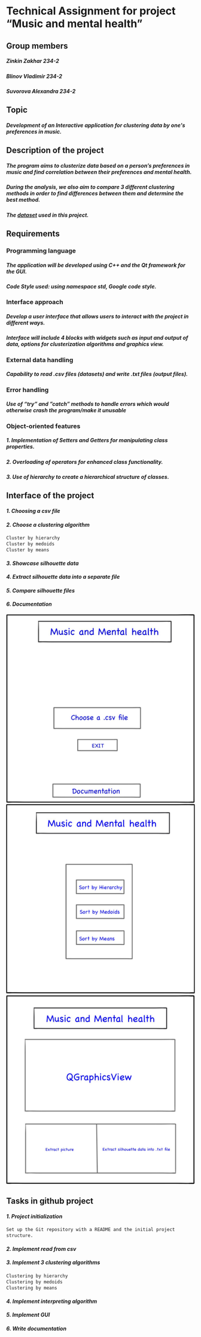 # Technical Assignment for project “Music and mental health”
## Group members
##### _Zinkin Zakhar 234-2_
##### _Blinov Vladimir 234-2_
##### _Suvorova Alexandra 234-2_
## Topic
#### _Development of an Interactive application for clustering data by one's preferences in music._
## Description of the project
##### _The program aims to clusterize data based on a person’s preferences in music and find correlation between their preferences and mental health._ 
##### _During the analysis, we also aim to compare 3 different clustering methods in order to find differences between them and determine the best method._
##### _The [dataset](https://www.kaggle.com/datasets/catherinerasgaitis/mxmh-survey-results/data) used in this project._
## Requirements
### Programming language
##### _The application will be developed using C++ and the Qt framework for the GUI._
##### _Code Style used: using namespace std, Google code style._
### Interface approach
##### _Develop a user interface that allows users to interact with the project in different ways._
##### _Interface will include 4 blocks with widgets such as input and output of data, options for clusterization algorithms and graphics view._  
### External data handling
##### _Capability to read .csv files (datasets) and write .txt files (output files)._
### Error handling
##### _Use of “try” and ”catch” methods to handle errors which would otherwise crash the program/make it unusable_
### Object-oriented features
##### _1. Implementation of Setters and Getters for manipulating class properties._
##### _2. Overloading of operators for enhanced class functionality._
##### _3. Use of hierarchy to create a hierarchical structure of classes._
## Interface of the project
#### _1. Choosing a csv file_
#### _2. Choose a clustering algorithm_
    Cluster by hierarchy
    Cluster by medoids
    Cluster by means
#### _3. Showcase silhouette data_
#### _4. Extract silhouette data into a separate file_
#### _5. Compare silhouette files_
#### _6. Documentation_
![Screenshot of a plan of the interface part 3](https://github.com/Lunciare/myproject_cpp2024/blob/master/3.jpg)
![Screenshot of a plan of the interface part 2](https://github.com/Lunciare/myproject_cpp2024/blob/master/2.jpg)
![Screenshot of a plan of the interface part 1](https://github.com/Lunciare/myproject_cpp2024/blob/master/1.jpg)
## Tasks in github project
#### _1. Project initialization_
    Set up the Git repository with a README and the initial project structure.
#### _2. Implement read from csv_
#### _3. Implement 3 clustering algorithms_
    Clustering by hierarchy
    Clustering by medoids
    Clustering by means
#### _4. Implement interpreting algorithm_
#### _5. Implement GUI_
#### _6. Write documentation_
